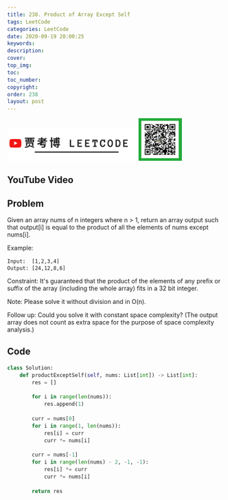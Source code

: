 ```yaml
---
title: 238. Product of Array Except Self
tags: LeetCode
categories: LeetCode
date: 2020-09-19 20:00:25
keywords:
description:
cover:
top_img:
toc:
toc_number:
copyright:
order: 238
layout: post
---
```


<img src="./assets/youtube.png" alt="drawing" width="60%"/>

<img src="./assets/wx.jpg" alt="drawing" width="20%"/>

## YouTube Video

## Problem

Given an array nums of n integers where n > 1, return an array output such that output[i] is equal to the product of all the elements of nums except nums[i].

Example:

```
Input:  [1,2,3,4]
Output: [24,12,8,6]
```

Constraint: It's guaranteed that the product of the elements of any prefix or suffix of the array (including the whole array) fits in a 32 bit integer.

Note: Please solve it without division and in O(n).

Follow up:
Could you solve it with constant space complexity? (The output array does not count as extra space for the purpose of space complexity analysis.)

## Code

```python
class Solution:
    def productExceptSelf(self, nums: List[int]) -> List[int]:
        res = []

        for i in range(len(nums)):
            res.append(1)

        curr = nums[0]
        for i in range(1, len(nums)):
            res[i] = curr
            curr *= nums[i]

        curr = nums[-1]
        for i in range(len(nums) - 2, -1, -1):
            res[i] *= curr
            curr *= nums[i]

        return res
```
